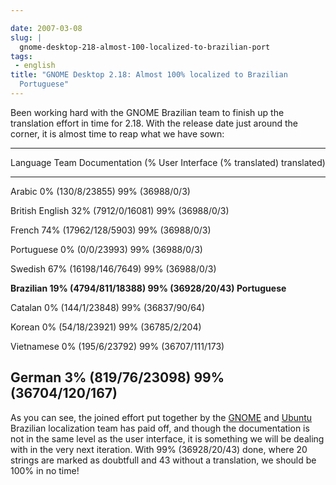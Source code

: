 ```yaml
---

date: 2007-03-08
slug: |
  gnome-desktop-218-almost-100-localized-to-brazilian-port
tags:
 - english
title: "GNOME Desktop 2.18: Almost 100% localized to Brazilian
  Portuguese"
---
```


Been working hard with the GNOME Brazilian team to finish up the
translation effort in time for 2.18. With the release date just around
the corner, it is almost time to reap what we have sown:

  ------------------------------------------------------------------------
  Language Team         Documentation (%         User Interface (%
                        translated)              translated)
  --------------------- ------------------------ -------------------------
  Arabic                0% (130/8/23855)         99% (36988/0/3)

  British English       32% (7912/0/16081)       99% (36988/0/3)

  French                74% (17962/128/5903)     99% (36988/0/3)

  Portuguese            0% (0/0/23993)           99% (36988/0/3)

  Swedish               67% (16198/146/7649)     99% (36988/0/3)

  **Brazilian           19% (4794/811/18388)     **99% (36928/20/43)**
  Portuguese**                                   

  Catalan               0% (144/1/23848)         99% (36837/90/64)

  Korean                0% (54/18/23921)         99% (36785/2/204)

  Vietnamese            0% (195/6/23792)         99% (36707/111/173)

  German                3% (819/76/23098)        99% (36704/120/167)
  ------------------------------------------------------------------------

As you can see, the joined effort put together by the
[GNOME](http://live.gnome.org/GnomeBR/Traducao) and
[Ubuntu](http://wiki.ubuntu-br.org/TimeDeTraducao) Brazilian
localization team has paid off, and though the documentation is not in
the same level as the user interface, it is something we will be dealing
with in the very next iteration. With 99% (36928/20/43) done, where 20
strings are marked as doubtfull and 43 without a translation, we should
be 100% in no time!
